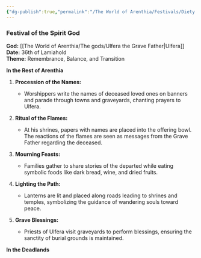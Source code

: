 ```yaml
---
{"dg-publish":true,"permalink":"/The World of Arenthia/Festivals/Diety Festicals/Festival of the Spirit God/","tags":["Festivals","Diety","Spirit","Calander"]}
---
```



### **Festival of the Spirit God**
**God:** [[The World of Arenthia/The gods/Ulfera the Grave Father\|Ulfera]]
**Date:** 36th of Lamiahold  
**Theme:** Remembrance, Balance, and Transition

**In the Rest of Arenthia**
1. **Procession of the Names:**
    
    - Worshippers write the names of deceased loved ones on banners and parade through towns and graveyards, chanting prayers to Ulfera.
2. **Ritual of the Flames:**
    
    - At his shrines, papers with names are placed into the offering bowl. The reactions of the flames are seen as messages from the Grave Father regarding the deceased.
3. **Mourning Feasts:**
    
    - Families gather to share stories of the departed while eating symbolic foods like dark bread, wine, and dried fruits.
4. **Lighting the Path:**
    
    - Lanterns are lit and placed along roads leading to shrines and temples, symbolizing the guidance of wandering souls toward peace.
5. **Grave Blessings:**
    
    - Priests of Ulfera visit graveyards to perform blessings, ensuring the sanctity of burial grounds is maintained.

**In the Deadlands**